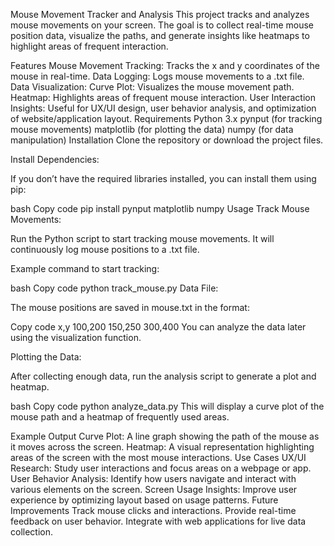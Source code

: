 Mouse Movement Tracker and Analysis
This project tracks and analyzes mouse movements on your screen. The goal is to collect real-time mouse position data, visualize the paths, and generate insights like heatmaps to highlight areas of frequent interaction.

Features
Mouse Movement Tracking: Tracks the x and y coordinates of the mouse in real-time.
Data Logging: Logs mouse movements to a .txt file.
Data Visualization:
Curve Plot: Visualizes the mouse movement path.
Heatmap: Highlights areas of frequent mouse interaction.
User Interaction Insights: Useful for UX/UI design, user behavior analysis, and optimization of website/application layout.
Requirements
Python 3.x
pynput (for tracking mouse movements)
matplotlib (for plotting the data)
numpy (for data manipulation)
Installation
Clone the repository or download the project files.

Install Dependencies:

If you don’t have the required libraries installed, you can install them using pip:

bash
Copy code
pip install pynput matplotlib numpy
Usage
Track Mouse Movements:

Run the Python script to start tracking mouse movements. It will continuously log mouse positions to a .txt file.

Example command to start tracking:

bash
Copy code
python track_mouse.py
Data File:

The mouse positions are saved in mouse.txt in the format:

Copy code
x,y
100,200
150,250
300,400
You can analyze the data later using the visualization function.

Plotting the Data:

After collecting enough data, run the analysis script to generate a plot and heatmap.

bash
Copy code
python analyze_data.py
This will display a curve plot of the mouse path and a heatmap of frequently used areas.

Example Output
Curve Plot: A line graph showing the path of the mouse as it moves across the screen.
Heatmap: A visual representation highlighting areas of the screen with the most mouse interactions.
Use Cases
UX/UI Research: Study user interactions and focus areas on a webpage or app.
User Behavior Analysis: Identify how users navigate and interact with various elements on the screen.
Screen Usage Insights: Improve user experience by optimizing layout based on usage patterns.
Future Improvements
Track mouse clicks and interactions.
Provide real-time feedback on user behavior.
Integrate with web applications for live data collection.
